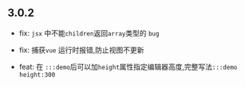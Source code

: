## 3.0.2

- fix: `jsx` 中不能`children`返回`array`类型的 `bug`

- fix: 捕获`vue` 运行时报错,防止视图不更新

- feat: 在 `:::demo`后可以加`height`属性指定编辑器高度,完整写法`:::demo height:300`
